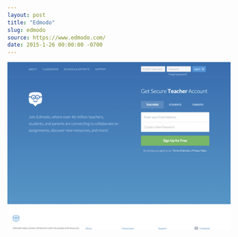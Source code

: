 ```yaml
---
layout: post
title: "Edmodo"
slug: edmodo
source: https://www.edmodo.com/
date: 2015-1-26 00:00:00 -0700
---
```


<img src="/screenshots/edmodo.jpg">
